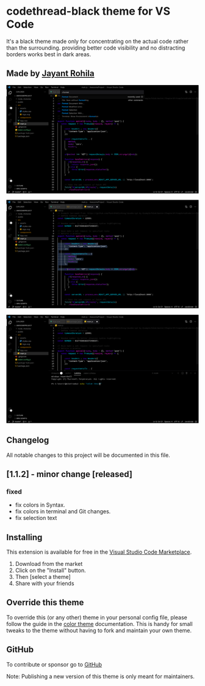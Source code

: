 # codethread-black theme for VS Code

It's a black theme made only for concentrating on the actual code rather than the surrounding.
providing better code visibility and no distracting borders works best in dark areas.

## Made by [Jayant Rohila](https://jayantrohila.dev)

![image 0](https://github.com/jayantrohila57/codethread-black/blob/master/images/1.jpeg?raw=true)

![Image 1](https://github.com/jayantrohila57/codethread-black/blob/master/images/2.jpeg?raw=true)

![Image 2](https://github.com/jayantrohila57/codethread-black/blob/master/images/3.jpeg?raw=true)

## Changelog

All notable changes to this project will be documented in this file.

## [1.1.2] - minor change [released]

### fixed

- fix colors in Syntax.
- fix colors in terminal and Git changes.
- fix selection text

## Installing

This extension is available for free in the [Visual Studio Code Marketplace](https://marketplace.visualstudio.com/publishers/JayantRohila).

1. Download from the market
2. Click on the "Install" button.
3. Then [select a theme]
4. Share with your friends

## Override this theme

To override this (or any other) theme in your personal config file, please follow the guide in the [color theme](https://code.visualstudio.com/api/extension-guides/color-theme) documentation. This is handy for small tweaks to the theme without having to fork and maintain your own theme.

## GitHub

To contribute or sponsor go to [GitHub](https://github.com/jayantrohila57/codethread-black)

Note: Publishing a new version of this theme is only meant for maintainers.
